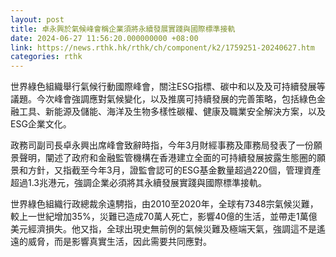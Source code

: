 ```yaml
---
layout: post
title: 卓永興於氣候峰會稱企業須將永續發展實踐與國際標準接軌
date: 2024-06-27 11:56:20.000000000 +08:00
link: https://news.rthk.hk/rthk/ch/component/k2/1759251-20240627.htm
categories: rthk
---
```


世界綠色組織舉行氣候行動國際峰會，關注ESG指標、碳中和以及及可持續發展等議題。今次峰會強調應對氣候變化，以及推廣可持續發展的完善策略，包括綠色金融工具、新能源及儲能、海洋及生物多樣性碳權、健康及職業安全解決方案，以及ESG企業文化。

政務司副司長卓永興出席峰會致辭時指，今年3月財經事務及庫務局發表了一份願景聲明，闡述了政府和金融監管機構在香港建立全面的可持續發展披露生態圈的願景和方針，又指截至今年3月，證監會認可的ESG基金數量超過220個，管理資產超過1.3兆港元，強調企業必須將其永續發展實踐與國際標準接軌。

世界綠色組織行政總裁余遠騁指，由2010至2020年，全球有7348宗氣候災難，較上一世紀增加35%，災難已造成70萬人死亡，影響40億的生活，並帶走1萬億美元經濟損失。他又指，全球出現史無前例的氣候災難及極端天氣，強調這不是遙遠的威脅，而是影響真實生活，因此需要共同應對。
